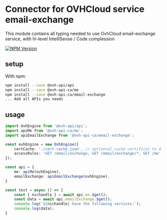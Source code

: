 # Connector for OVHCloud service email-exchange

This module contains all typing needed to use OvhCloud email-exchange service, with hi-level IntelliSense / Code complession

[![NPM Version](https://img.shields.io/npm/v/@ovh-api-ca/email-exchange.svg?style=flat)](https://www.npmjs.org/package/@ovh-api-ca/email-exchange)

## setup

With npm:
````bash
npm install --save @ovh-api/api
npm install --save @ovh-api-ca/me
npm install --save @ovh-api-ca/email-exchange
... Add all APIs you needs
````

## usage

````typescript
import OvhEngine from '@ovh-api/api';
import apiMe from '@ovh-api-ca/me';
import apiEmailExchange from '@ovh-api-ca/email-exchange';

const ovhEngine = new OvhEngine({ 
    certCache: './cert-cache.json', // optionnal cache certificat to disk
    accessRules: 'GET /email/exchange, GET /email/exchange/*, GET /me', // optionnal limit the requested privileges.
});

const api = {
    me: apiMe(ovhEngine),
    emailExchange: apiEmailExchange(ovhEngine),
}

const test = async () => {
    const { nichandle } = await api.me.$get();
    const data = await api.emailExchange.$get();
    console.log(`${nichandle} have the following services:`);
    console.log(data);
}

````
